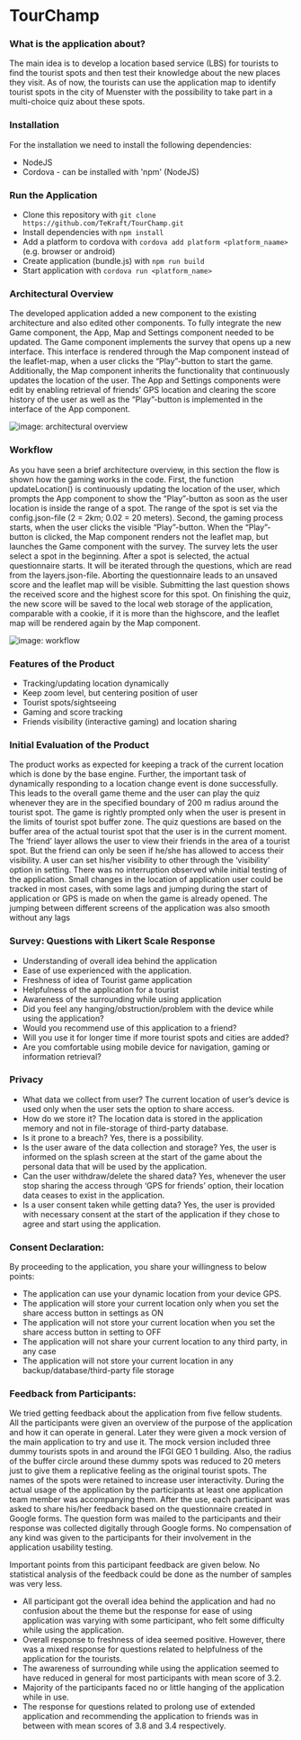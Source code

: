 # TourChamp

### What is the application about?

The main idea is to develop a location based service (LBS) for tourists to find the tourist spots and then test their knowledge about the new places they visit. As of now, the tourists can use the application map to identify tourist spots in the city of Muenster with the possibility to take part in a multi-choice quiz about these spots.

### Installation

For the installation we need to install the following dependencies:

- NodeJS
- Cordova     - can be installed with 'npm' (NodeJS)

### Run the Application

- Clone this repository with `git clone https://github.com/TeKraft/TourChamp.git`
- Install dependencies with `npm install`
- Add a platform to cordova with `cordova add platform <platform_naame>` (e.g. browser or android)
- Create application (bundle.js) with `npm run build`
- Start application with `cordova run <platform_name>`

### Architectural Overview

The developed application added a new component to the existing architecture and also edited other components. To fully integrate the new Game component, the App, Map and Settings component needed to be updated.
The Game component implements the survey that opens up a new interface. This interface is rendered through the Map component instead of the leaflet-map, when a user clicks the “Play”-button to start the game. Additionally, the Map component inherits the functionality that continuously updates the location of the user.
The App and Settings components were edit by enabling retrieval of friends’ GPS location and clearing the score history of the user as well as the “Play”-button is implemented in the interface of the App component.

![image: architectural overview](https://github.com/TeKraft/TourChamp/blob/master/overview%20architecture.png)

### Workflow

As you have seen a brief architecture overview, in this section the flow is shown how the gaming works in the code.
First, the function updateLocation() is continuously updating the location of the user, which prompts the App component to show the “Play”-button as soon as the user location is inside the range of a spot. The range of the spot is set via the config.json-file (2 = 2km; 0.02 = 20 meters).
Second, the gaming process starts, when the user clicks the visible “Play”-button. When the “Play”-button is clicked, the Map component renders not the leaflet map, but launches the Game component with the survey.
The survey lets the user select a spot in the beginning. After a spot is selected, the actual questionnaire starts. It will be iterated through the questions, which are read from the layers.json-file. Aborting the questionnaire leads to an unsaved score and the leaflet map will be visible. Submitting the last question shows the received score and the highest score for this spot. On finishing the quiz, the new score will be saved to the local web storage of the application, comparable with a cookie, if it is more than the highscore, and the leaflet map will be rendered again by the Map component.

![image: workflow](https://github.com/TeKraft/TourChamp/blob/master/overview%20workflow.png)

### Features of the Product

- Tracking/updating location dynamically
- Keep zoom level, but centering position of user
- Tourist spots/sightseeing
- Gaming and score tracking
- Friends visibility (interactive gaming) and location sharing

### Initial Evaluation of the Product

The product works as expected for keeping a track of the current location which is done by the base engine. Further, the important task of dynamically responding to a location change event is done successfully. This leads to the overall game theme and the user can play the quiz whenever they are in the specified boundary of 200 m radius around the tourist spot. The game is rightly prompted only when the user is present in the limits of tourist spot buffer zone.
The quiz questions are based on the buffer area of the actual tourist spot that the user is in the current moment.
The ‘friend’ layer allows the user to view their friends in the area of a tourist spot. But the friend can only be seen if he/she has allowed to access their visibility. A user can set his/her visibility to other through the ‘visibility’ option in setting. There was no interruption observed while initial testing of the application. Small changes in the location of application user could be tracked in most cases, with some lags and jumping during the start of application or GPS is made on when the game is already opened. The jumping between different screens of the application was also smooth without any lags

### Survey: Questions with Likert Scale Response

- Understanding of overall idea behind the application
- Ease of use experienced with the application. 
- Freshness of idea of Tourist game application
- Helpfulness of the application for a tourist
- Awareness of the surrounding while using application
- Did you feel any hanging/obstruction/problem with the device while using the application?
- Would you recommend use of this application to a friend?
- Will you use it for longer time if more tourist spots and cities are added?
- Are you comfortable using mobile device for navigation, gaming or information retrieval?

### Privacy

- What data we collect from user?
The current location of user’s device is used only when the user sets the option to share access.
- How do we store it?
The location data is stored in the application memory and not in file-storage of third-party database.
- Is it prone to a breach?
Yes, there is a possibility.
- Is the user aware of the data collection and storage?
Yes, the user is informed on the splash screen at the start of the game about the personal data that will be used by the application.
- Can the user withdraw/delete the shared data?
Yes, whenever the user stop sharing the access through ‘GPS for friends’ option, their location data ceases to exist in the application.
- Is a user consent taken while getting data?
Yes, the user is provided with necessary consent at the start of the application if they chose to agree and start using the application.

### Consent Declaration:

By proceeding to the application, you share your willingness to below points:
- The application can use your dynamic location from your device GPS.
- The application will store your current location only when you set the share access button in settings as ON
- The application will not store your current location when you set the share access button in setting to OFF
- The application will not share your current location to any third party, in any case
- The application will not store your current location in any backup/database/third-party file storage

### Feedback from Participants:

We tried getting feedback about the application from five fellow students. All the participants were given an overview of the purpose of the application and how it can operate in general. Later they were given a mock version of the main application to try and use it. The mock version included three dummy tourists spots in and around the IFGI GEO 1 building. Also, the radius of the buffer circle around these dummy spots was reduced to 20 meters just to give them a replicative feeling as the original tourist spots. The names of the spots were retained to increase user interactivity. During the actual usage of the application by the participants at least one application team member was accompanying them. After the use, each participant was asked to share his/her feedback based on the questionnaire created in Google forms. The question form was mailed to the participants and their response was collected digitally through Google forms. No compensation of any kind was given to the participants for their involvement in the application usability testing.

Important points from this participant feedback are given below. No statistical analysis of the feedback could be done as the number of samples was very less.

- All participant got the overall idea behind the application and had no confusion about the theme but the response for ease of using application was varying with some participant, who felt some difficulty while using the application.
- Overall response to freshness of idea seemed positive. However, there was a mixed response for questions related to helpfulness of the application for the tourists. 
- The awareness of surrounding while using the application seemed to have reduced in general for most participants with mean score of 3.2.
- Majority of the participants faced no or little hanging of the application while in use.
- The response for questions related to prolong use of extended application and recommending the application to friends was in between with mean scores of 3.8 and 3.4 respectively.






